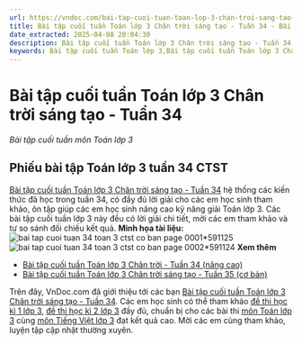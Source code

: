 ```yaml
---
url: https://vndoc.com/bai-tap-cuoi-tuan-toan-lop-3-chan-troi-sang-tao-tuan-34-300878
title: Bài tập cuối tuần Toán lớp 3 Chân trời sáng tạo - Tuần 34 - Bài tập cuối tuần môn Toán lớp 3 - VnDoc.com
date_extracted: 2025-04-08 20:04:30
description: Bài tập cuối tuần Toán lớp 3 Chân trời sáng tạo - Tuần 34 bao gồm lời giải chi tiết cho từng bài tập giúp các em học sinh ôn tập, nâng cao kỹ năng giải Toán lớp 3 của mình.
keywords: Bài tập cuối tuần Toán lớp 3,Bài tập cuối tuần Toán lớp 3 Chân trời,Đề kiểm tra cuối tuần môn Toán lớp 3 Tuần 34,Đề kiểm tra cuối tuần môn Toán lớp 3,Phiếu bài tập Toán lơp 3 chân trời sáng tạo,phiếu bài tập cuối tuần toán 3 chân trời,bài tâọ toán lớp 3 tuần 34 chân trời sáng tạo,Bài tập cuối tuần môn Toán lớp 3 tuần 34,giải Toán lớp 3,giải bài tập toán 3,toán lớp 3,bài tập toán lớp 3,giúp tôi giải toán lớp 3
---
```


# Bài tập cuối tuần Toán lớp 3 Chân trời sáng tạo - Tuần 34
 _Bài tập cuối tuần môn Toán lớp 3_
## **Phiếu bài tập Toán lớp 3 tuần 34 CTST**
[Bài tập cuối tuần Toán lớp 3 Chân trời sáng tạo - Tuần 34](<https://vndoc.com/bai-tap-cuoi-tuan-toan-lop-3-chan-troi-sang-tao-tuan-34-300878>) hệ thống các kiến thức đã học trong tuần 34, có đầy đủ lời giải cho các em học sinh tham khảo, ôn tập giúp các em học sinh nâng cao kỹ năng giải Toán lớp 3. Các bài tập cuối tuần lớp 3 này đều có lời giải chi tiết, mời các em tham khảo và tự so sánh đối chiếu kết quả.
**Minh họa tài liệu:**
![bai tap cuoi tuan 34 toan 3 ctst co ban page 0001*591125](https://i.vdoc.vn/data/image/2024/05/07/bai-tap-cuoi-tuan-34-toan-3-ctst-co-ban-page-0001.jpg)![bai tap cuoi tuan 34 toan 3 ctst co ban page 0002*591124](https://i.vdoc.vn/data/image/2024/05/07/bai-tap-cuoi-tuan-34-toan-3-ctst-co-ban-page-0002.jpg)
**Xem thêm**
  * [Bài tập cuối tuần Toán lớp 3 Chân trời - Tuần 34 \(nâng cao\)](<https://vndoc.com/phieu-bai-tap-cuoi-tuan-toan-3-tuan-34-187832>)
  * [Bài tập cuối tuần Toán lớp 3 Chân trời sáng tạo - Tuần 35 \(cơ bản\)](<https://vndoc.com/bai-tap-cuoi-tuan-toan-lop-3-chan-troi-sang-tao-tuan-35-300884>)

Trên đây, VnDoc.com đã giới thiệu tới các bạn [Bài tập cuối tuần Toán lớp 3 Chân trời sáng tạo - Tuần 34](<https://vndoc.com/bai-tap-cuoi-tuan-toan-lop-3-chan-troi-sang-tao-tuan-34-300878>). Các em học sinh có thể tham khảo [đề thi học kì 1 lớp 3](<https://vndoc.com/de-thi-hoc-ki-1-lop3>), [đề thi học kì 2 lớp 3](<https://vndoc.com/de-thi-hoc-ki-2-lop3>) đầy đủ, chuẩn bị cho các bài thi [môn Toán lớp 3](<https://vndoc.com/toan-lop3>) cùng [môn Tiếng Việt lớp 3](<https://vndoc.com/tieng-viet-lop3>) đạt kết quả cao. Mời các em cùng tham khảo, luyện tập cập nhật thường xuyên.
